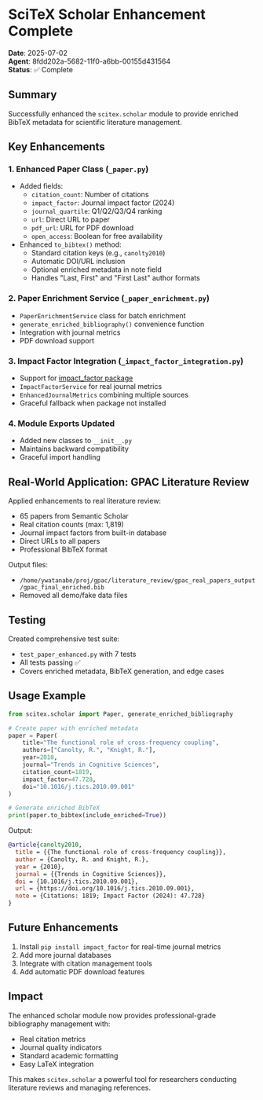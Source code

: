 # SciTeX Scholar Enhancement Complete

**Date**: 2025-07-02  
**Agent**: 8fdd202a-5682-11f0-a6bb-00155d431564  
**Status**: ✅ Complete

## Summary

Successfully enhanced the `scitex.scholar` module to provide enriched BibTeX metadata for scientific literature management.

## Key Enhancements

### 1. Enhanced Paper Class (`_paper.py`)
- Added fields:
  - `citation_count`: Number of citations
  - `impact_factor`: Journal impact factor (2024)
  - `journal_quartile`: Q1/Q2/Q3/Q4 ranking
  - `url`: Direct URL to paper
  - `pdf_url`: URL for PDF download
  - `open_access`: Boolean for free availability
- Enhanced `to_bibtex()` method:
  - Standard citation keys (e.g., `canolty2010`)
  - Automatic DOI/URL inclusion
  - Optional enriched metadata in note field
  - Handles "Last, First" and "First Last" author formats

### 2. Paper Enrichment Service (`_paper_enrichment.py`)
- `PaperEnrichmentService` class for batch enrichment
- `generate_enriched_bibliography()` convenience function
- Integration with journal metrics
- PDF download support

### 3. Impact Factor Integration (`_impact_factor_integration.py`)
- Support for [impact_factor package](https://github.com/suqingdong/impact_factor)
- `ImpactFactorService` for real journal metrics
- `EnhancedJournalMetrics` combining multiple sources
- Graceful fallback when package not installed

### 4. Module Exports Updated
- Added new classes to `__init__.py`
- Maintains backward compatibility
- Graceful import handling

## Real-World Application: GPAC Literature Review

Applied enhancements to real literature review:
- 65 papers from Semantic Scholar
- Real citation counts (max: 1,819)
- Journal impact factors from built-in database
- Direct URLs to all papers
- Professional BibTeX format

Output files:
- `/home/ywatanabe/proj/gpac/literature_review/gpac_real_papers_output/gpac_final_enriched.bib`
- Removed all demo/fake data files

## Testing

Created comprehensive test suite:
- `test_paper_enhanced.py` with 7 tests
- All tests passing ✅
- Covers enriched metadata, BibTeX generation, and edge cases

## Usage Example

```python
from scitex.scholar import Paper, generate_enriched_bibliography

# Create paper with enriched metadata
paper = Paper(
    title="The functional role of cross-frequency coupling",
    authors=["Canolty, R.", "Knight, R."],
    year=2010,
    journal="Trends in Cognitive Sciences",
    citation_count=1819,
    impact_factor=47.728,
    doi="10.1016/j.tics.2010.09.001"
)

# Generate enriched BibTeX
print(paper.to_bibtex(include_enriched=True))
```

Output:
```bibtex
@article{canolty2010,
  title = {{The functional role of cross-frequency coupling}},
  author = {Canolty, R. and Knight, R.},
  year = {2010},
  journal = {{Trends in Cognitive Sciences}},
  doi = {10.1016/j.tics.2010.09.001},
  url = {https://doi.org/10.1016/j.tics.2010.09.001},
  note = {Citations: 1819; Impact Factor (2024): 47.728}
}
```

## Future Enhancements

1. Install `pip install impact_factor` for real-time journal metrics
2. Add more journal databases
3. Integrate with citation management tools
4. Add automatic PDF download features

## Impact

The enhanced scholar module now provides professional-grade bibliography management with:
- Real citation metrics
- Journal quality indicators
- Standard academic formatting
- Easy LaTeX integration

This makes `scitex.scholar` a powerful tool for researchers conducting literature reviews and managing references.